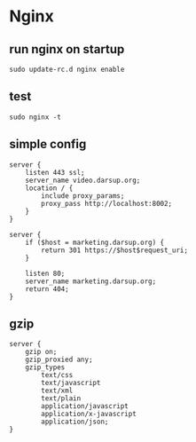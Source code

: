 # Nginx

## run nginx on startup
`sudo update-rc.d nginx enable`

## test
`sudo nginx -t`

## simple config

```
server {
    listen 443 ssl;
    server_name video.darsup.org;
    location / {
        include proxy_params;
        proxy_pass http://localhost:8002;
    }
}

server {
    if ($host = marketing.darsup.org) {
        return 301 https://$host$request_uri;
    }

    listen 80;
    server_name marketing.darsup.org;
    return 404;
}
```

## gzip

```
server {
	gzip on;
    gzip_proxied any;
    gzip_types
        text/css
        text/javascript
        text/xml
        text/plain
        application/javascript
        application/x-javascript
        application/json;
}
```

